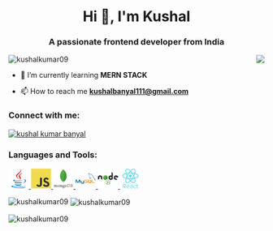 <h1 align="center">Hi 👋, I'm Kushal</h1>
<h3 align="center">A passionate frontend developer from India</h3>

<img align="right" height="300"  src="https://media2.giphy.com/media/v1.Y2lkPTc5MGI3NjExeWY1bXU3b285NnR4N3p1cGU5ZzVtMjd1dzIwaXlncHFtc3hodW1rNyZlcD12MV9pbnRlcm5hbF9naWZfYnlfaWQmY3Q9Zw/WtTnAfZn6aVJfBzlN3/giphy.gif">

<p align="left"> <img src="https://komarev.com/ghpvc/?username=kushalkumar09&label=Profile%20views&color=0e75b6&style=flat" alt="kushalkumar09" /> </p>

- 🌱 I’m currently learning **MERN STACK**

- 📫 How to reach me **kushalbanyal111@gmail.com**

<h3 align="left">Connect with me:</h3>
<p align="left">
<a href="https://linkedin.com/in/kushal kumar banyal" target="blank"><img align="center" src="https://raw.githubusercontent.com/rahuldkjain/github-profile-readme-generator/master/src/images/icons/Social/linked-in-alt.svg" alt="kushal kumar banyal" height="30" width="40" /></a>
</p>

<h3 align="left">Languages and Tools:</h3>
<p align="left"> </a> <a href="https://www.java.com" target="_blank" rel="noreferrer"> <img src="https://raw.githubusercontent.com/devicons/devicon/master/icons/java/java-original.svg" alt="java" width="40" height="40"/> </a> <a href="https://developer.mozilla.org/en-US/docs/Web/JavaScript" target="_blank" rel="noreferrer"> <img src="https://raw.githubusercontent.com/devicons/devicon/master/icons/javascript/javascript-original.svg" alt="javascript" width="40" height="40"/> </a> <a href="https://www.mongodb.com/" target="_blank" rel="noreferrer"> <img src="https://raw.githubusercontent.com/devicons/devicon/master/icons/mongodb/mongodb-original-wordmark.svg" alt="mongodb" width="40" height="40"/> </a> <a href="https://www.mysql.com/" target="_blank" rel="noreferrer"> <img src="https://raw.githubusercontent.com/devicons/devicon/master/icons/mysql/mysql-original-wordmark.svg" alt="mysql" width="40" height="40"/> </a> <a href="https://nodejs.org" target="_blank" rel="noreferrer"> <img src="https://raw.githubusercontent.com/devicons/devicon/master/icons/nodejs/nodejs-original-wordmark.svg" alt="nodejs" width="40" height="40"/> </a> <a href="https://reactjs.org/" target="_blank" rel="noreferrer"> <img src="https://raw.githubusercontent.com/devicons/devicon/master/icons/react/react-original-wordmark.svg" alt="react" width="40" height="40"/> </a> </p>

<p><img align="left" src="https://github-readme-stats.vercel.app/api/top-langs?username=kushalkumar09&show_icons=true&locale=en&layout=compact" alt="kushalkumar09" /></p>

<p>&nbsp;<img align="center" src="https://github-readme-stats.vercel.app/api?username=kushalkumar09&show_icons=true&locale=en" alt="kushalkumar09" /></p>

<p><img align="center" src="https://github-readme-streak-stats.herokuapp.com/?user=kushalkumar09&" alt="kushalkumar09" /></p>
